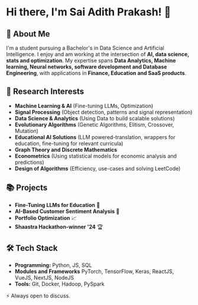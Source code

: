 # Hi there, I'm Sai Adith Prakash! 👋

## 🚀 About Me
I'm a student pursuing a Bachelor's in Data Science and Artificial Intelligence. I enjoy and am working at the intersection of **AI, data science, stats and optimization**. My expertise spans **Data Analytics, Machine learning, Neural networks, software development and Database Engineering**, with applications in **Finance, Education and SaaS products**.

## 🔬 Research Interests
- **Machine Learning & AI** (Fine-tuning LLMs, Optimization)
- **Signal Processing** (Object detection, patterns and signal representation)
- **Data Science & Analytics** (Using Data to build scalable solutions)
- **Evolutionary Algorithms** (Genetic Algorithms, Elitism, Crossover, Mutation)
- **Educational AI Solutions** (LLM powered-translation, wrappers for education, fine-tuning for relevant curricula)
- **Graph Theory and Discrete Mathematics**
- **Econometrics** (Using statistical models for economic analysis and predictions) 
- **Design of Algorithms** (Efficiency, use-cases and solving LeetCode)

## 📚 Projects
- **Fine-Tuning LLMs for Education** 🧠
- **AI-Based Customer Sentiment Analysis** 💬
- **Portfolio Optimization** 📈
- **Shaastra Hackathon-winner '24** 🏆

## 🛠 Tech Stack
- **Programming:** Python, JS, SQL
- **Modules and Frameworks** PyTorch, TensorFlow, Keras, ReactJS, VueJS, NextJS, NodeJS
- **Tools:** Git, Docker, Hadoop, PySpark

⚡ Always open to discuss. 

